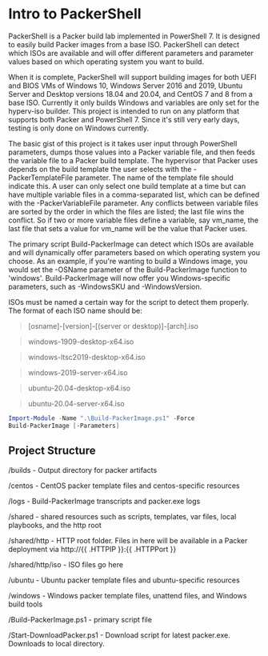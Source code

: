 # Intro to PackerShell

PackerShell is a Packer build lab implemented in PowerShell 7. It is designed to easily build Packer images from a base ISO. PackerShell can detect which ISOs are available and will offer different parameters and parameter values based on which operating system you want to build.

When it is complete, PackerShell will support building images for both UEFI and BIOS VMs of Windows 10, Windows Server 2016 and 2019, Ubuntu Server and Desktop versions 18.04 and 20.04, and CentOS 7 and 8 from a base ISO. Currently it only builds Windows and variables are only set for the hyperv-iso builder. This project is intended to run on any platform that supports both Packer and PowerShell 7. Since it's still very early days, testing is only done on Windows currently.

The basic gist of this project is it takes user input through PowerShell parameters, dumps those values into a Packer variable file, and then feeds the variable file to a Packer build template. The hypervisor that Packer uses depends on the build template the user selects with the -PackerTemplateFile parameter. The name of the template file should indicate this. A user can only select one build template at a time but can have multiple variable files in a comma-separated list, which can be defined with the -PackerVariableFile parameter. Any conflicts between variable files are sorted by the order in which the files are listed; the last file wins the conflict. So if two or more variable files define a variable, say vm_name, the last file that sets a value for vm_name will be the value that Packer uses.

The primary script Build-PackerImage can detect which ISOs are available and will dynamically offer parameters based on which operating system you choose. As an example, if you're wanting to build a Windows image, you would set the -OSName parameter of the Build-PackerImage function to 'windows'. Build-PackerImage will now offer you Windows-specific parameters, such as -WindowsSKU and -WindowsVersion.

ISOs must be named a certain way for the script to detect them properly. The format of each ISO name should be:
> [osname]-[version]-[(server or desktop)]-[arch].iso


> windows-1909-desktop-x64.iso

> windows-ltsc2019-desktop-x64.iso

> windows-2019-server-x64.iso

> ubuntu-20.04-desktop-x64.iso

> ubuntu-20.04-server-x64.iso

``` powershell
Import-Module -Name ".\Build-PackerImage.ps1" -Force
Build-PackerImage [-Parameters]
```

## Project Structure
/builds - Output directory for packer artifacts

/centos - CentOS packer template files and centos-specific resources

/logs - Build-PackerImage transcripts and packer.exe logs

/shared - shared resources such as scripts, templates, var files, local playbooks, and the http root

/shared/http - HTTP root folder. Files in here will be available in a Packer deployment via http://{{ .HTTPIP }}:{{ .HTTPPort }}

/shared/http/iso - ISO files go here

/ubuntu - Ubuntu packer template files and ubuntu-specific resources

/windows - Windows packer template files, unattend files, and Windows build tools

/Build-PackerImage.ps1 - primary script file

/Start-DownloadPacker.ps1 - Download script for latest packer.exe. Downloads to local directory.